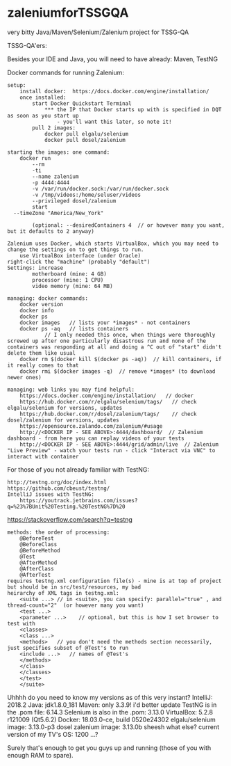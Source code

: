 # zaleniumforTSSGQA
very bitty Java/Maven/Selenium/Zalenium project for TSSG-QA


TSSG-QA'ers:

Besides your IDE and Java, you will need to have already: Maven, TestNG

Docker commands for running Zalenium:

	setup:
		install docker:  https://docs.docker.com/engine/installation/
		once installed: 
			start Docker Quickstart Terminal
				*** the IP that Docker starts up with is specified in DQT as soon as you start up
					- you'll want this later, so note it!
			pull 2 images:
				docker pull elgalu/selenium
				docker pull dosel/zalenium

	starting the images: one command:
		docker run 
			--rm 
			-ti 
			--name zalenium 
			-p 4444:4444     
			-v /var/run/docker.sock:/var/run/docker.sock     
			-v /tmp/videos:/home/seluser/videos     
			--privileged dosel/zalenium 
			start
      --timeZone "America/New_York"

			(optional: --desiredContainers 4  // or however many you want, but it defaults to 2 anyway)

	Zalenium uses Docker, which starts VirtualBox, which you may need to change the settings on to get things to run.
		use VirtualBox interface (under Oracle)
    right-click the "machine" (probably "default")
    Settings: increase
			motherboard (mine: 4 GB)
			processor (mine: 1 CPU)
			video memory (mine: 64 MB)

	managing: docker commands:
		docker version
		docker info
		docker ps
		docker images   // lists your *images* - not containers
		docker ps -aq   // lists containers
				// I only needed this once, when things were thoroughly screwed up after one particularly disastrous run and none of the containers was responding at all and doing a ^C out of "start" didn't delete them like usual
		docker rm $(docker kill $(docker ps -aq))  // kill containers, if it really comes to that
		docker rmi $(docker images -q)  // remove *images* (to download newer ones)

	managing: web links you may find helpful:
		https://docs.docker.com/engine/installation/   // docker
		https://hub.docker.com/r/elgalu/selenium/tags/   // check elgalu/selenium for versions, updates
		https://hub.docker.com/r/dosel/zalenium/tags/    // check dosel/zalenium for versions, updates
		https://opensource.zalando.com/zalenium/#usage
		http://<DOCKER IP - SEE ABOVE>:4444/dashboard/  // Zalenium dashboard - from here you can replay videos of your tests
		http://<DOCKER IP - SEE ABOVE>:4444/grid/admin/live  // Zalenium "Live Preview" - watch your tests run - click "Interact via VNC" to interact with container
		

For those of you not already familiar with TestNG:

	http://testng.org/doc/index.html
	https://github.com/cbeust/testng/
	IntelliJ issues with TestNG: 
		https://youtrack.jetbrains.com/issues?q=%23%7BUnit%20Testing.%20TestNG%7D%20
  https://stackoverflow.com/search?q=testng
  
	methods: the order of processing:
		@BeforeTest
		@BeforeClass
		@BeforeMethod
		@Test
		@AfterMethod
		@AfterClass
		@AfterTest
	requires testng.xml configuration file(s) - mine is at top of project but should be in src/test/resources, my bad
	heirarchy of XML tags in testng.xml:
		<suite ...>	// in <suite>, you can specify: parallel="true" , and thread-count="2"  (or however many you want)
		<test ...>
		<parameter ...>    // optional, but this is how I set browser to test with
		<classes>
		<class ...>
		<methods>	// you don't need the methods section necessarily, just specifies subset of @Test's to run
		<include ...>	// names of @Test's
		</methods>
		</class>
		</classes>
		</test>
		</suite>

Uhhhh do you need to know my versions as of this very instant?
	IntelliJ:  2018.2
	Java:  jdk1.8.0_181
	Maven:  only 3.3.9! i'd better update
	TestNG is in the .pom file:  6.14.3
	Selenium is also in the .pom:  3.13.0
	VirtualBox:  5.2.8 r121009 (Qt5.6.2)
	Docker:  18.03.0-ce, build 0520e24302
	elgalu/selenium image:  3.13.0-p3
        dosel zalenium image:  3.13.0b
	sheesh what else? current version of my TV's OS: 1200 ...?  

Surely that's enough to get you guys up and running (those of you with enough RAM to spare).
